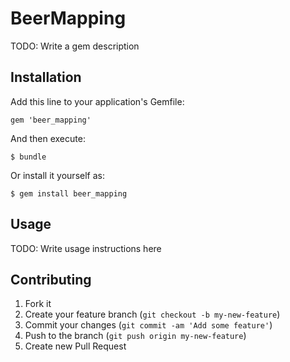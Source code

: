 # BeerMapping

TODO: Write a gem description

## Installation

Add this line to your application's Gemfile:

    gem 'beer_mapping'

And then execute:

    $ bundle

Or install it yourself as:

    $ gem install beer_mapping

## Usage

TODO: Write usage instructions here

## Contributing

1. Fork it
2. Create your feature branch (`git checkout -b my-new-feature`)
3. Commit your changes (`git commit -am 'Add some feature'`)
4. Push to the branch (`git push origin my-new-feature`)
5. Create new Pull Request
